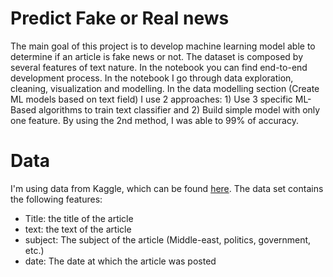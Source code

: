 
# Predict Fake or Real news

The main goal of this project is to develop machine learning model able to determine if an article is fake news or not. The dataset is composed by several features of text nature. In the notebook you can find end-to-end development process. In the notebook I go through data exploration, cleaning, visualization and modelling. In the data modelling section (Create ML models based on text field) I use 2 approaches: 1) Use 3 specific ML-Based algorithms to train text classifier and 2) Build simple model with only one feature. By using the 2nd method, I was able to 99% of accuracy.

# Data

I'm using data from Kaggle, which can be found [here](https://www.kaggle.com/clmentbisaillon/fake-and-real-news-dataset). The data set contains the following features:

* Title: the title of the article
* text: the text of the article
* subject: The subject of the article (Middle-east, politics, government, etc.)
* date: The date at which the article was posted
